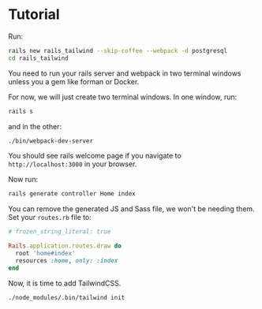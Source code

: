 # Tutorial

Run:

```sh
rails new rails_tailwind --skip-coffee --webpack -d postgresql
cd rails_tailwind
```

You need to run your rails server and webpack in two terminal windows unless you a gem like forman or Docker.

For now, we will just create two terminal windows. In one window, run:

```sh
rails s
```

and in the other:

```sh
./bin/webpack-dev-server
```

You should see rails welcome page if you navigate to `http://localhost:3000` in your browser.

Now run:

```sh
rails generate controller Home index
```

You can remove the generated JS and Sass file, we won't be needing them. Set your `routes.rb` file to:

```rb
# frozen_string_literal: true

Rails.application.routes.draw do
  root 'home#index'
  resources :home, only: :index
end
```

Now, it is time to add TailwindCSS.

```sh
./node_modules/.bin/tailwind init
```
